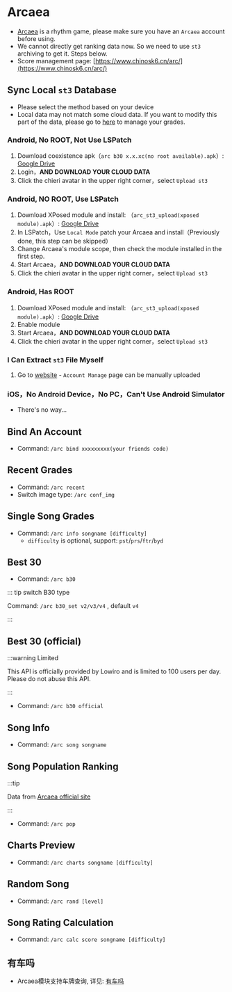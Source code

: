 # Arcaea

- [Arcaea](https://arcaea.lowiro.com/) is a rhythm game, please make sure you have an `Arcaea` account before using.
- We cannot directly get ranking data now. So we need to use `st3` archiving to get it. Steps below.
- Score management page: [https://www.chinosk6.cn/arc/](https://www.chinosk6.cn/arc/)



## Sync Local `st3` Database

- Please select the method based on your device
- Local data may not match some cloud data. If you want to modify this part of the data, please go to [here](https://www.chinosk6.cn/arc/) to manage your grades.



### Android, No ROOT, Not Use LSPatch

1. Download coexistence apk（`arc b30 x.x.xc(no root available).apk`）: [Google Drive](https://drive.google.com/drive/folders/1xt4bXPqwSy6tNNHw7nWhhJ6ReImqLuOR?usp=sharing)
2. Login，**AND DOWNLOAD YOUR CLOUD DATA**
3. Click the chieri avatar in the upper right corner，select `Upload st3` 



### Android, NO ROOT, Use LSPatch

1. Download XPosed module and install: （`arc_st3_upload(xposed module).apk`）: [Google Drive](https://drive.google.com/drive/folders/1xt4bXPqwSy6tNNHw7nWhhJ6ReImqLuOR?usp=sharing)
2. In LSPatch，Use `Local Mode` patch your Arcaea and install（Previously done, this step can be skipped）
3. Change Arcaea's module scope, then check the module installed in the first step.
4. Start Arcaea，**AND DOWNLOAD YOUR CLOUD DATA**
5. Click the chieri avatar in the upper right corner，select `Upload st3` 



### Android, Has ROOT

1. Download XPosed module and install: （`arc_st3_upload(xposed module).apk`）: [Google Drive](https://drive.google.com/drive/folders/1xt4bXPqwSy6tNNHw7nWhhJ6ReImqLuOR?usp=sharing)
2. Enable module
3. Start Arcaea，**AND DOWNLOAD YOUR CLOUD DATA**
4. Click the chieri avatar in the upper right corner，select `Upload st3` 



### I Can Extract `st3` File Myself

1. Go to [website](https://www.chinosk6.cn/arc/) - `Account Manage` page can be manually uploaded



### iOS，No Android Device，No PC，Can't Use Android Simulator

- There's no way...





## Bind An Account

- Command: `/arc bind xxxxxxxxx(your friends code)`



## Recent Grades

- Command: `/arc recent`
- Switch image type: `/arc conf_img`



## Single Song Grades


- Command: `/arc info songname [difficulty]`
  - `difficulty` is optional, support: `pst`/`prs`/`ftr`/`byd`



## Best 30

- Command: `/arc b30`

::: tip switch B30 type

Command: `/arc b30_set v2/v3/v4` , default `v4`

:::



## Best 30 (official)

:::warning Limited

This API is officially provided by Lowiro and is limited to 100 users per day. Please do not abuse this API.

:::

- Command: `/arc b30 official`



## Song Info

- Command: `/arc song songname`



## Song Population Ranking

:::tip

Data from [Arcaea official site](https://arcaea.lowiro.com/zh/song_ranking)

:::

- Command: `/arc pop` 



## Charts Preview

- Command: `/arc charts songname [difficulty]`



## Random Song

- Command: `/arc rand [level]`



## Song Rating Calculation

- Command: `/arc calc score songname [difficulty]`



## 有车吗

- Arcaea模块支持车牌查询, 详见: [有车吗](/discord/ycm)
